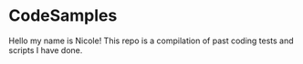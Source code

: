 # CodeSamples

Hello my name is Nicole!
This repo is a compilation of past coding tests and scripts I have done.
